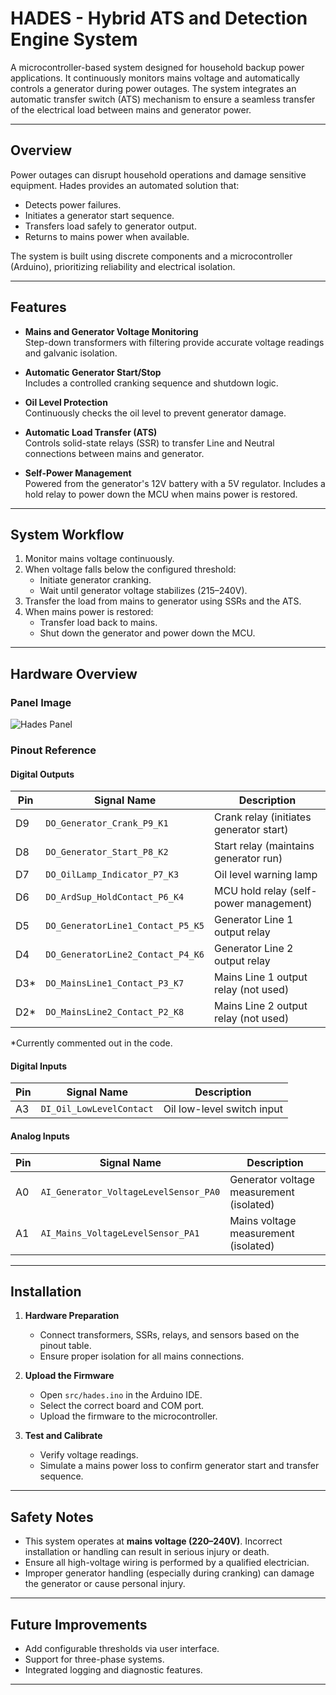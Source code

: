 # HADES - Hybrid ATS and Detection Engine System

A microcontroller-based system designed for household backup power applications. It continuously monitors mains voltage and automatically controls a generator during power outages. The system integrates an automatic transfer switch (ATS) mechanism to ensure a seamless transfer of the electrical load between mains and generator power.  

---

## Overview

Power outages can disrupt household operations and damage sensitive equipment. Hades provides an automated solution that:  
- Detects power failures.  
- Initiates a generator start sequence.  
- Transfers load safely to generator output.  
- Returns to mains power when available.  

The system is built using discrete components and a microcontroller (Arduino), prioritizing reliability and electrical isolation.  

---

## Features

- **Mains and Generator Voltage Monitoring**  
  Step-down transformers with filtering provide accurate voltage readings and galvanic isolation.  

- **Automatic Generator Start/Stop**  
  Includes a controlled cranking sequence and shutdown logic.  

- **Oil Level Protection**  
  Continuously checks the oil level to prevent generator damage.  

- **Automatic Load Transfer (ATS)**  
  Controls solid-state relays (SSR) to transfer Line and Neutral connections between mains and generator.  

- **Self-Power Management**  
  Powered from the generator's 12V battery with a 5V regulator. Includes a hold relay to power down the MCU when mains power is restored.  

---

## System Workflow

1. Monitor mains voltage continuously.  
2. When voltage falls below the configured threshold:
   - Initiate generator cranking.  
   - Wait until generator voltage stabilizes (215–240V).  
3. Transfer the load from mains to generator using SSRs and the ATS.  
4. When mains power is restored:
   - Transfer load back to mains.  
   - Shut down the generator and power down the MCU.  

---

## Hardware Overview

### Panel Image

![Hades Panel](hades-1.jpeg)

### Pinout Reference

#### Digital Outputs

| Pin | Signal Name                       | Description                              |
|-----|------------------------------------|------------------------------------------|
| D9  | `DO_Generator_Crank_P9_K1`         | Crank relay (initiates generator start)  |
| D8  | `DO_Generator_Start_P8_K2`         | Start relay (maintains generator run)    |
| D7  | `DO_OilLamp_Indicator_P7_K3`       | Oil level warning lamp                   |
| D6  | `DO_ArdSup_HoldContact_P6_K4`      | MCU hold relay (self-power management)   |
| D5  | `DO_GeneratorLine1_Contact_P5_K5`  | Generator Line 1 output relay            |
| D4  | `DO_GeneratorLine2_Contact_P4_K6`  | Generator Line 2 output relay            |
| D3* | `DO_MainsLine1_Contact_P3_K7`      | Mains Line 1 output relay (not used)     |
| D2* | `DO_MainsLine2_Contact_P2_K8`      | Mains Line 2 output relay (not used)     |

\*Currently commented out in the code.

#### Digital Inputs

| Pin | Signal Name                 | Description                    |
|-----|------------------------------|--------------------------------|
| A3  | `DI_Oil_LowLevelContact`     | Oil low-level switch input     |

#### Analog Inputs

| Pin | Signal Name                              | Description                              |
|-----|-------------------------------------------|------------------------------------------|
| A0  | `AI_Generator_VoltageLevelSensor_PA0`     | Generator voltage measurement (isolated) |
| A1  | `AI_Mains_VoltageLevelSensor_PA1`         | Mains voltage measurement (isolated)     |

---

## Installation

1. **Hardware Preparation**  
   - Connect transformers, SSRs, relays, and sensors based on the pinout table.  
   - Ensure proper isolation for all mains connections.  

2. **Upload the Firmware**  
   - Open `src/hades.ino` in the Arduino IDE.  
   - Select the correct board and COM port.  
   - Upload the firmware to the microcontroller.  

3. **Test and Calibrate**  
   - Verify voltage readings.  
   - Simulate a mains power loss to confirm generator start and transfer sequence.  

---

## Safety Notes

- This system operates at **mains voltage (220–240V)**. Incorrect installation or handling can result in serious injury or death.  
- Ensure all high-voltage wiring is performed by a qualified electrician.  
- Improper generator handling (especially during cranking) can damage the generator or cause personal injury.  

---

## Future Improvements

- Add configurable thresholds via user interface.  
- Support for three-phase systems.  
- Integrated logging and diagnostic features.  

---

